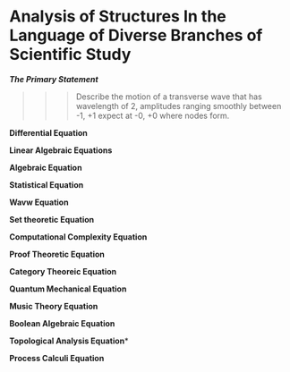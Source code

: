 # Analysis of Structures In the Language of Diverse Branches of Scientific Study

***The Primary Statement***
>>> Describe the motion of a transverse wave that has wavelength of 2, amplitudes ranging smoothly between -1, +1 expect at -0, +0 where nodes form.


**Differential Equation**


**Linear Algebraic Equations**


**Algebraic Equation**


**Statistical Equation**


**Wavw Equation**


**Set theoretic Equation**


**Computational Complexity Equation**


**Proof Theoretic Equation**


**Category Theoreic Equation**


**Quantum Mechanical Equation**


**Music Theory Equation**


**Boolean Algebraic Equation**


**Topological Analysis Equation***


**Process Calculi Equation**


